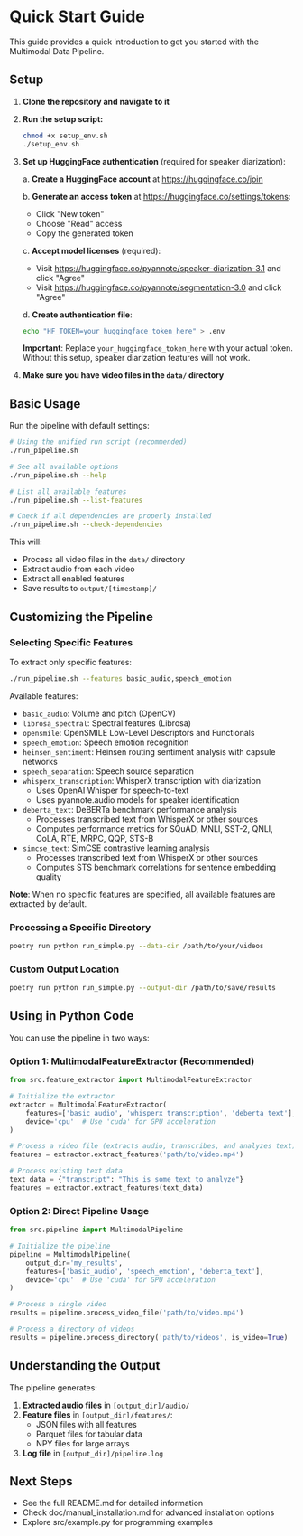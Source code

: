 # Quick Start Guide

This guide provides a quick introduction to get you started with the Multimodal Data Pipeline.

## Setup

1. **Clone the repository and navigate to it**

2. **Run the setup script:**
   ```bash
   chmod +x setup_env.sh
   ./setup_env.sh
   ```

3. **Set up HuggingFace authentication** (required for speaker diarization):
   
   a. **Create a HuggingFace account** at https://huggingface.co/join
   
   b. **Generate an access token** at https://huggingface.co/settings/tokens:
      - Click "New token"
      - Choose "Read" access 
      - Copy the generated token
   
   c. **Accept model licenses** (required):
      - Visit https://huggingface.co/pyannote/speaker-diarization-3.1 and click "Agree"
      - Visit https://huggingface.co/pyannote/segmentation-3.0 and click "Agree"
   
   d. **Create authentication file**:
      ```bash
      echo "HF_TOKEN=your_huggingface_token_here" > .env
      ```
   
   **Important**: Replace `your_huggingface_token_here` with your actual token. Without this setup, speaker diarization features will not work.

4. **Make sure you have video files in the `data/` directory**

## Basic Usage

Run the pipeline with default settings:
```bash
# Using the unified run script (recommended)
./run_pipeline.sh

# See all available options
./run_pipeline.sh --help

# List all available features
./run_pipeline.sh --list-features

# Check if all dependencies are properly installed
./run_pipeline.sh --check-dependencies
```

This will:
- Process all video files in the `data/` directory
- Extract audio from each video
- Extract all enabled features
- Save results to `output/[timestamp]/`

## Customizing the Pipeline

### Selecting Specific Features

To extract only specific features:
```bash
./run_pipeline.sh --features basic_audio,speech_emotion
```

Available features:
- `basic_audio`: Volume and pitch (OpenCV)
- `librosa_spectral`: Spectral features (Librosa)
- `opensmile`: OpenSMILE Low-Level Descriptors and Functionals
- `speech_emotion`: Speech emotion recognition
- `heinsen_sentiment`: Heinsen routing sentiment analysis with capsule networks
- `speech_separation`: Speech source separation
- `whisperx_transcription`: WhisperX transcription with diarization
  - Uses OpenAI Whisper for speech-to-text
  - Uses pyannote.audio models for speaker identification
- `deberta_text`: DeBERTa benchmark performance analysis
  - Processes transcribed text from WhisperX or other sources
  - Computes performance metrics for SQuAD, MNLI, SST-2, QNLI, CoLA, RTE, MRPC, QQP, STS-B
- `simcse_text`: SimCSE contrastive learning analysis
  - Processes transcribed text from WhisperX or other sources
  - Computes STS benchmark correlations for sentence embedding quality

**Note**: When no specific features are specified, all available features are extracted by default.

### Processing a Specific Directory

```bash
poetry run python run_simple.py --data-dir /path/to/your/videos
```

### Custom Output Location

```bash
poetry run python run_simple.py --output-dir /path/to/save/results
```

## Using in Python Code

You can use the pipeline in two ways:

### Option 1: MultimodalFeatureExtractor (Recommended)

```python
from src.feature_extractor import MultimodalFeatureExtractor

# Initialize the extractor
extractor = MultimodalFeatureExtractor(
    features=['basic_audio', 'whisperx_transcription', 'deberta_text'],
    device='cpu'  # Use 'cuda' for GPU acceleration
)

# Process a video file (extracts audio, transcribes, and analyzes text)
features = extractor.extract_features('path/to/video.mp4')

# Process existing text data
text_data = {"transcript": "This is some text to analyze"}
features = extractor.extract_features(text_data)
```

### Option 2: Direct Pipeline Usage

```python
from src.pipeline import MultimodalPipeline

# Initialize the pipeline
pipeline = MultimodalPipeline(
    output_dir='my_results',
    features=['basic_audio', 'speech_emotion', 'deberta_text'],
    device='cpu'  # Use 'cuda' for GPU acceleration
)

# Process a single video
results = pipeline.process_video_file('path/to/video.mp4')

# Process a directory of videos
results = pipeline.process_directory('path/to/videos', is_video=True)
```

## Understanding the Output

The pipeline generates:

1. **Extracted audio files** in `[output_dir]/audio/`
2. **Feature files** in `[output_dir]/features/`:
   - JSON files with all features
   - Parquet files for tabular data
   - NPY files for large arrays
3. **Log file** in `[output_dir]/pipeline.log`

## Next Steps

- See the full README.md for detailed information
- Check doc/manual_installation.md for advanced installation options
- Explore src/example.py for programming examples
